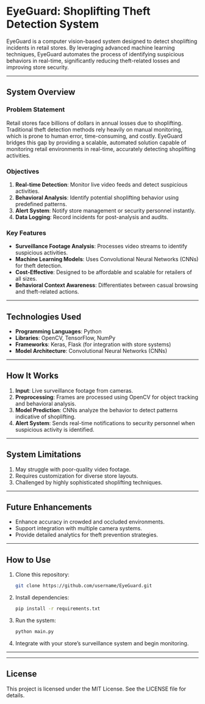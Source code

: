 # EyeGuard: Shoplifting Theft Detection System

EyeGuard is a computer vision-based system designed to detect shoplifting incidents in retail stores. By leveraging advanced machine learning techniques, EyeGuard automates the process of identifying suspicious behaviors in real-time, significantly reducing theft-related losses and improving store security.

---

## System Overview

### **Problem Statement**
Retail stores face billions of dollars in annual losses due to shoplifting. Traditional theft detection methods rely heavily on manual monitoring, which is prone to human error, time-consuming, and costly. EyeGuard bridges this gap by providing a scalable, automated solution capable of monitoring retail environments in real-time, accurately detecting shoplifting activities.

### **Objectives**
1. **Real-time Detection**: Monitor live video feeds and detect suspicious activities.
2. **Behavioral Analysis**: Identify potential shoplifting behavior using predefined patterns.
3. **Alert System**: Notify store management or security personnel instantly.
4. **Data Logging**: Record incidents for post-analysis and audits.

### **Key Features**
- **Surveillance Footage Analysis**: Processes video streams to identify suspicious activities.
- **Machine Learning Models**: Uses Convolutional Neural Networks (CNNs) for theft detection.
- **Cost-Effective**: Designed to be affordable and scalable for retailers of all sizes.
- **Behavioral Context Awareness**: Differentiates between casual browsing and theft-related actions.

---

## Technologies Used
- **Programming Languages**: Python
- **Libraries**: OpenCV, TensorFlow, NumPy
- **Frameworks**: Keras, Flask (for integration with store systems)
- **Model Architecture**: Convolutional Neural Networks (CNNs)

---

## How It Works
1. **Input**: Live surveillance footage from cameras.
2. **Preprocessing**: Frames are processed using OpenCV for object tracking and behavioral analysis.
3. **Model Prediction**: CNNs analyze the behavior to detect patterns indicative of shoplifting.
4. **Alert System**: Sends real-time notifications to security personnel when suspicious activity is identified.

---

## System Limitations
1. May struggle with poor-quality video footage.
2. Requires customization for diverse store layouts.
3. Challenged by highly sophisticated shoplifting techniques.

---

## Future Enhancements
- Enhance accuracy in crowded and occluded environments.
- Support integration with multiple camera systems.
- Provide detailed analytics for theft prevention strategies.

---

## How to Use
1. Clone this repository:
   ```bash
   git clone https://github.com/username/EyeGuard.git
   ```
2. Install dependencies:
   ```bash
   pip install -r requirements.txt
   ```
3. Run the system:
   ```bash
   python main.py
   ```
4. Integrate with your store’s surveillance system and begin monitoring.

---

---

## License
This project is licensed under the MIT License. See the LICENSE file for details.
